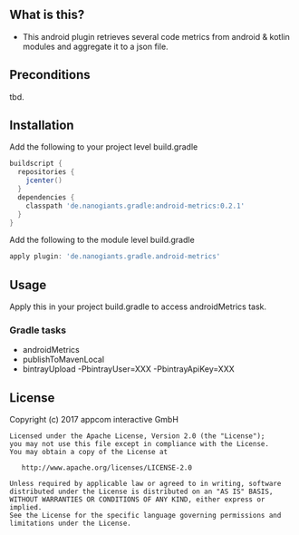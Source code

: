## What is this?

* This android plugin retrieves several code metrics from android & kotlin modules and aggregate it to a json file.

## Preconditions

tbd.

## Installation

Add the following to your project level build.gradle

```groovy
buildscript {
  repositories {
    jcenter()
  }
  dependencies {
    classpath 'de.nanogiants.gradle:android-metrics:0.2.1'
  }
}
```

Add the following to the module level build.gradle

```groovy
apply plugin: 'de.nanogiants.gradle.android-metrics'
```

## Usage

Apply this in your project build.gradle to access androidMetrics task.

### Gradle tasks
- androidMetrics
- publishToMavenLocal
- bintrayUpload -PbintrayUser=XXX -PbintrayApiKey=XXX

## License

Copyright (c) 2017 appcom interactive GmbH

    Licensed under the Apache License, Version 2.0 (the "License");
    you may not use this file except in compliance with the License.
    You may obtain a copy of the License at

       http://www.apache.org/licenses/LICENSE-2.0

    Unless required by applicable law or agreed to in writing, software
    distributed under the License is distributed on an "AS IS" BASIS,
    WITHOUT WARRANTIES OR CONDITIONS OF ANY KIND, either express or implied.
    See the License for the specific language governing permissions and
    limitations under the License.
